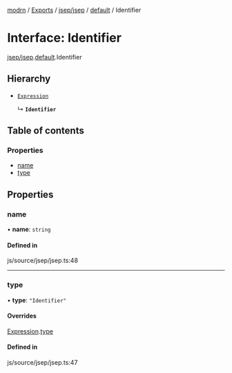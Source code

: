 [modrn](../README.md) / [Exports](../modules.md) / [jsep/jsep](../modules/jsep_jsep.md) / [default](../modules/jsep_jsep.default.md) / Identifier

# Interface: Identifier

[jsep/jsep](../modules/jsep_jsep.md).[default](../modules/jsep_jsep.default.md).Identifier

## Hierarchy

- [`Expression`](jsep_jsep.default.Expression.md)

  ↳ **`Identifier`**

## Table of contents

### Properties

- [name](jsep_jsep.default.Identifier.md#name)
- [type](jsep_jsep.default.Identifier.md#type)

## Properties

### name

• **name**: `string`

#### Defined in

js/source/jsep/jsep.ts:48

___

### type

• **type**: ``"Identifier"``

#### Overrides

[Expression](jsep_jsep.default.Expression.md).[type](jsep_jsep.default.Expression.md#type)

#### Defined in

js/source/jsep/jsep.ts:47
